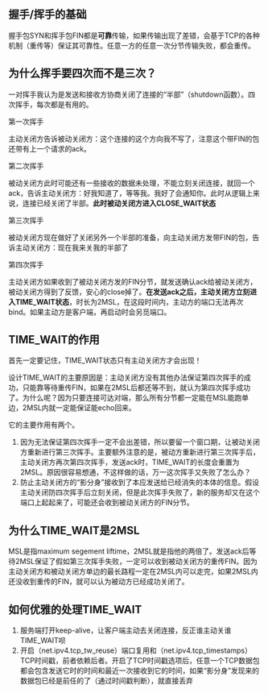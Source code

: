 ## 握手/挥手的基础
握手包SYN和挥手包FIN都是**可靠**传输，如果传输出现了差错，会基于TCP的各种机制（重传等）保证其可靠性。任意一方的任意一次分节传输失败，都会重传。

## 为什么挥手要四次而不是三次？
一对挥手我认为是发送和接收方协商关闭了连接的“半部”（shutdown函数）。四次挥手，每次都是有用的。

第一次挥手

主动关闭方告诉被动关闭方：这个连接的这个方向我不写了，注意这个带FIN的包还带有上一个请求的ack。

第二次挥手

被动关闭方此时可能还有一些接收的数据未处理，不能立刻关闭连接，就回一个ack，告诉主动关闭方：好我知道了，等等我。我好了会通知你。此时从逻辑上来说，连接已经关闭了半部。**此时被动关闭方进入CLOSE_WAIT状态**

第三次挥手

被动关闭方现在做好了关闭另外一个半部的准备，向主动关闭方发带FIN的包，告诉主动关闭方：现在我来关我的半部了

第四次挥手

主动关闭方如果收到了被动关闭方发的FIN分节，就发送确认ack给被动关闭方，被动关闭方得到了反馈，安心的close掉了。**在发送ack之后，主动关闭方立刻进入TIME_WAIT状态**，时长为2MSL，在这段时间内，主动方的端口无法再次bind。如果主动方是客户端，再启动时会另觅端口。

## TIME_WAIT的作用
首先一定要记住，TIME_WAIT状态只有主动关闭方才会出现！

设计TIME_WAIT的主要原因是：主动关闭方没有其他办法保证第四次挥手的成功，只能靠等待重传FIN，如果在2MSL后都还等不到，就认为第四次挥手成功了。为什么呢？因为只要连接可达对端，那么所有分节都一定能在MSL能跑单边，2MSL内就一定能保证能echo回来。

它的主要作用有两个。
1. 因为无法保证第四次挥手一定不会出差错，所以要留一个窗口期，让被动关闭方重新进行第三次挥手。主要额外注意的是，被动方重新进行第三次挥手后，主动关闭方再次第四次挥手，发送ack时，TIME_WAIT的长度会重置为2MSL。原因很容易想通，不这样做的话，万一这次挥手又失败了怎么办？
2. 防止主动关闭方的“影分身”接收到了本应发送给已经消失的本体的信息。假设主动关闭防四次挥手后立刻关闭，但是此次挥手失败了，新的服务却又在这个端口上起起来了，可能还会收到被动关闭方的FIN分节。

## 为什么TIME_WAIT是2MSL
MSL是指maximum segement liftime，2MSL就是指他的两倍了。发送ack后等待2MSL保证了假如第三次挥手失败，一定可以收到被动关闭方的重传FIN。因为主动关闭方和被动关闭方单边的最长路程一定在2MSL内可以走完，如果2MSL内还没收到重传的FIN，就可以认为被动方已经成功关闭了。

## 如何优雅的处理TIME_WAIT
1. 服务端打开keep-alive，让客户端主动去关闭连接，反正谁主动关谁TIME_WAIT呗
2. 开启（net.ipv4.tcp_tw_reuse）端口复用和（net.ipv4.tcp_timestamps）TCP时间戳，前者依赖后者。开启了TCP时间戳选项后，任意一个TCP数据包都会包含发送它时的时间和最近一次接收到它的时间，如果“影分身”发现来的数据包已经是前任的了（通过时间戳判断），就直接丢弃